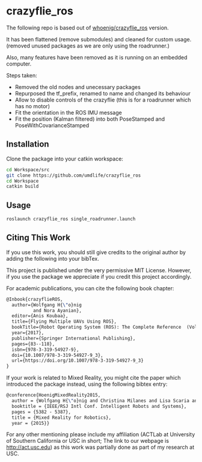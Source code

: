 crazyflie_ros
=============

The following repo is based out of [whoenig/crazyflie_ros](https://github.com/whoenig/crazyflie_ros) version.

It has been flattened (remove submodules) and cleaned for custom usage. (removed unused packages as we are only using the roadrunner.)

Also, many features have been removed as it is running on an embedded computer.

Steps taken:

- Removed the old nodes and unecessary packages
- Repurposed the tf_prefix, renamed to name and changed its behaviour
- Allow to disable controls of the crazyflie (this is for a roadrunner which has no motor)
- Fit the orientation in the ROS IMU message
- Fit the position (Kalman filtered) into both PoseStamped and PoseWithCovarianceStamped

## Installation

Clone the package into your catkin workspace:

```bash
cd Workspace/src
git clone https://github.com/umdlife/crazyflie_ros
cd Workspace
catkin build
```

## Usage

```bash
roslaunch crazyflie_ros single_roadrunner.launch
```

## Citing This Work

If you use this work, you should still give credits to the original author by adding the following into your bibTex.

This project is published under the very permissive MIT License. However,
if you use the package we appreciate if you credit this project accordingly.

For academic publications, you can cite the following book chapter:

```latex
@Inbook{crazyflieROS,
  author={Wolfgang H{\"o}nig
          and Nora Ayanian},
  editor={Anis Koubaa},
  title={Flying Multiple UAVs Using ROS},
  bookTitle={Robot Operating System (ROS): The Complete Reference  (Volume 2)},
  year={2017},
  publisher={Springer International Publishing},
  pages={83--118},
  isbn={978-3-319-54927-9},
  doi={10.1007/978-3-319-54927-9_3},
  url={https://doi.org/10.1007/978-3-319-54927-9_3}
}

```

If your work is related to Mixed Reality, you might cite the paper which introduced the package instead, using the following bibtex entry:

```latex
@conference{HoenigMixedReality2015,
  author = {Wolfgang H{\"o}nig and Christina Milanes and Lisa Scaria and Thai Phan and Mark Bolas and Nora Ayanian},
  booktitle = {IEEE/RSJ Intl Conf. Intelligent Robots and Systems},
  pages = {5382 - 5387},
  title = {Mixed Reality for Robotics},
  year = {2015}}
```

For any other mentioning please include my affiliation (ACTLab at University of Southern California or USC in short; The link to our webpage is http://act.usc.edu) as this work was partially done as part of my research at USC.
